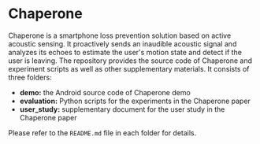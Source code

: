 # Chaperone

Chaperone is a smartphone loss prevention solution based on active acoustic sensing.
It proactively sends an inaudible acoustic signal and analyzes its echoes to
estimate the user's motion state and detect if the user is leaving. The repository
provides the source code of Chaperone and experiment scripts as well as other
supplementary materials. It consists of three folders:

- **demo:** the Android source code of Chaperone demo  
- **evaluation:** Python scripts for the experiments in the Chaperone paper
- **user_study:** supplementary document for the user study in the Chaperone paper

Please refer to the ```README.md``` file in each folder for details.
